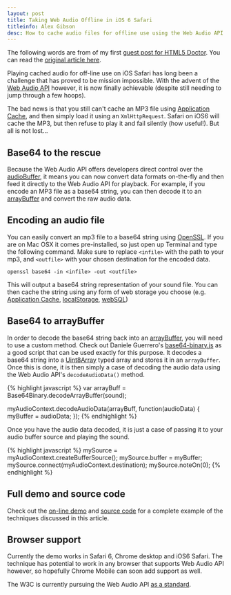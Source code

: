 ```yaml
---
layout: post
title: Taking Web Audio Offline in iOS 6 Safari
titleinfo: Alex Gibson
desc: How to cache audio files for offline use using the Web Audio API
---
```


The following words are from of my first [guest post for HTML5 Doctor](http://html5doctor.com/author/alexg/). You can read the [original article here](http://html5doctor.com/taking-web-audio-offline-in-ios-6-safari/).

Playing cached audio for off-line use on iOS Safari has long been a challenge that has proved to be mission impossible. With the advent of the [Web Audio API](https://dvcs.w3.org/hg/audio/raw-file/tip/webaudio/specification.html) however, it is now finally achievable (despite still needing to jump through a few hoops).

The bad news is that you still can't cache an MP3 file using [Application Cache](http://html5doctor.com/go-offline-with-application-cache/), and then simply load it using an `XmlHttpRequest`. Safari on iOS6 will cache the MP3, but then refuse to play it and fail silently (how useful!). But all is not lost…

Base64 to the rescue
--------------------

Because the Web Audio API offers developers direct control over the [audioBuffer](https://dvcs.w3.org/hg/audio/raw-file/tip/webaudio/specification.html#AudioBufferSourceNode), it means you can now convert data formats on-the-fly and then feed it directly to the Web Audio API for playback. For example, if you encode an MP3 file as a base64 string, you can then decode it to an [arrayBuffer](https://developer.mozilla.org/en/JavaScript_typed_arrays/ArrayBuffer) and convert the raw audio data.

Encoding an audio file
----------------------

You can easily convert an mp3 file to a base64 string using [OpenSSL](http://www.openssl.org/). If you are on Mac OSX it comes pre-installed, so just open up Terminal and type the following command. Make sure to replace `<infile>` with the path to your mp3, and `<outfile>` with your chosen destination for the encoded data.

`openssl base64 -in <infile> -out <outfile>`

This will output a base64 string representation of your sound file. You can then cache the string using any form of web storage you choose (e.g. [Application Cache](http://html5doctor.com/go-offline-with-application-cache/), [localStorage](http://html5doctor.com/storing-data-the-simple-html5-way-and-a-few-tricks-you-might-not-have-known/), [webSQL](http://html5doctor.com/introducing-web-sql-databases/))

Base64 to arrayBuffer
---------------------

In order to decode the base64 string back into an [arrayBuffer](https://developer.mozilla.org/en/JavaScript_typed_arrays/ArrayBuffer), you will need to use a custom method. Check out Daniele Guerrero's [base64-binary.js](https://github.com/danguer/blog-examples/blob/master/js/base64-binary.js) as a good script that can be used exactly for this purpose. It decodes a base64 string into a [Uint8Array](https://developer.mozilla.org/en/JavaScript_typed_arrays/Uint8Array) typed array and stores it in an `arrayBuffer`. Once this is done, it is then simply a case of decoding the audio data using the Web Audio API's `decodeAudioData()` method.

{% highlight javascript %}
var arrayBuff = Base64Binary.decodeArrayBuffer(sound);

myAudioContext.decodeAudioData(arrayBuff, function(audioData) {
    myBuffer = audioData;
});
{% endhighlight %}

Once you have the audio data decoded, it is just a case of passing it to your audio buffer source and playing the sound.

{% highlight javascript %}
mySource = myAudioContext.createBufferSource();
mySource.buffer = myBuffer;
mySource.connect(myAudioContext.destination);
mySource.noteOn(0);
{% endhighlight %}

Full demo and source code
-------------------------

Check out the [on-line demo](http://alxgbsn.co.uk/offlinewebaudio/) and [source code](https://github.com/alexgibson/offlinewebaudio) for a complete example of the techniques discussed in this article.

Browser support
---------------

Currently the demo works in Safari 6, Chrome desktop and iOS6 Safari. The technique has potential to work in any browser that supports Web Audio API however, so hopefully Chrome Mobile can soon add support as well.

The W3C is currently pursuing the Web Audio API [as a standard](http://www.w3.org/2011/audio/wiki/W3C_Audio_Publications_and_Milestones).
